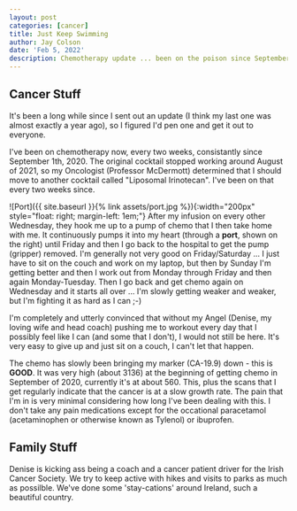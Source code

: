 ```yaml
---
layout: post
categories: [cancer]
title: Just Keep Swimming
author: Jay Colson
date: 'Feb 5, 2022'
description: Chemotherapy update ... been on the poison since September 11th, 2020
---
```

## Cancer Stuff

It's been a long while since I sent out an update (I think my last one was almost exactly a year ago), so I figured I'd pen one and get it out to everyone.

I've been on chemotherapy now, every two weeks, consistantly since September 1th, 2020.  The original cocktail stopped working around August of 2021, so my Oncologist (Professor McDermott) determined that I should move to another cocktail called "Liposomal Irinotecan".  I've been on that every two weeks since.

![Port]({{ site.baseurl }}{% link assets/port.jpg %}){:width="200px" style="float: right; margin-left: 1em;"}
After my infusion on every other Wednesday, they hook me up to a pump of chemo that I then take home with me.  It continuously pumps it into my heart (through a **port**, shown on the right) until Friday and then I go back to the hospital to get the pump (gripper) removed.  I'm generally not very good on Friday/Saturday ... I just have to sit on the couch and work on my laptop, but then by Sunday I'm getting better and then I work out from Monday through Friday and then again Monday-Tuesday.  Then I go back and get chemo again on Wednesday and it starts all over ...  I'm slowly getting weaker and weaker, but I'm fighting it as hard as I can ;-)

I'm completely and utterly convinced that without my Angel (Denise, my loving wife and head coach) pushing me to workout every day that I possibly feel like I can (and some that I don't), I would not still be here.  It's very easy to give up and just sit on a couch, I can't let that happen.

The chemo has slowly been bringing my marker (CA-19.9) down - this is **GOOD**.  It was very high (about 3136) at the beginning of getting chemo in September of 2020, currently it's at about 560.  This, plus the scans that I get regularly indicate that the cancer is at a slow growth rate.  The pain that I'm in is very minimal considering how long I've been dealing with this.  I don't take any pain medications except for the occational paracetamol (acetaminophen or otherwise known as Tylenol) or ibuprofen.

## Family Stuff

Denise is kicking ass being a coach and a cancer patient driver for the Irish Cancer Society.  We try to keep active with hikes and visits to parks as much as possilble.  We've done some 'stay-cations' around Ireland, such a beautiful country.